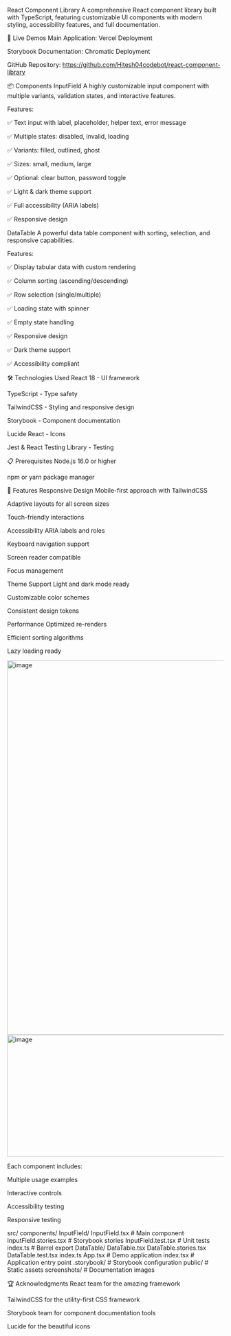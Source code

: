 React Component Library
A comprehensive React component library built with TypeScript, featuring customizable UI components with modern styling, accessibility features, and full documentation.

🚀 Live Demos
Main Application: Vercel Deployment

Storybook Documentation: Chromatic Deployment

GitHub Repository: https://github.com/Hitesh04codebot/react-component-library

📦 Components
InputField
A highly customizable input component with multiple variants, validation states, and interactive features.

Features:

✅ Text input with label, placeholder, helper text, error message

✅ Multiple states: disabled, invalid, loading

✅ Variants: filled, outlined, ghost

✅ Sizes: small, medium, large

✅ Optional: clear button, password toggle

✅ Light & dark theme support

✅ Full accessibility (ARIA labels)

✅ Responsive design

DataTable
A powerful data table component with sorting, selection, and responsive capabilities.

Features:

✅ Display tabular data with custom rendering

✅ Column sorting (ascending/descending)

✅ Row selection (single/multiple)

✅ Loading state with spinner

✅ Empty state handling

✅ Responsive design

✅ Dark theme support

✅ Accessibility compliant

🛠️ Technologies Used
React 18 - UI framework

TypeScript - Type safety

TailwindCSS - Styling and responsive design

Storybook - Component documentation

Lucide React - Icons

Jest & React Testing Library - Testing

📋 Prerequisites
Node.js 16.0 or higher

npm or yarn package manager


🎨 Features
Responsive Design
Mobile-first approach with TailwindCSS

Adaptive layouts for all screen sizes

Touch-friendly interactions

Accessibility
ARIA labels and roles

Keyboard navigation support

Screen reader compatible

Focus management

Theme Support
Light and dark mode ready

Customizable color schemes

Consistent design tokens

Performance
Optimized re-renders

Efficient sorting algorithms

Lazy loading ready


<img width="1900" height="868" alt="image" src="https://github.com/user-attachments/assets/bc8dff1b-475a-4137-b37f-0656ec529d02" />
<img width="1860" height="282" alt="image" src="https://github.com/user-attachments/assets/6d42e525-6c3d-457d-a6ae-76650550d66f" />

Each component includes:

Multiple usage examples

Interactive controls

Accessibility testing

Responsive testing

src/
  components/
    InputField/
      InputField.tsx          # Main component
      InputField.stories.tsx  # Storybook stories
      InputField.test.tsx     # Unit tests
      index.ts               # Barrel export
    DataTable/
      DataTable.tsx
      DataTable.stories.tsx
      DataTable.test.tsx
      index.ts
  App.tsx                    # Demo application
  index.tsx                  # Application entry point
.storybook/                  # Storybook configuration
public/                     # Static assets
screenshots/                # Documentation images

🏆 Acknowledgments
React team for the amazing framework

TailwindCSS for the utility-first CSS framework

Storybook team for component documentation tools

Lucide for the beautiful icons

